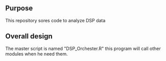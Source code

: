 ## Purpose
This repository sores code to analyze DSP data 

## Overall design
The master script is named "DSP_Orchester.R" this program will call other modules when he need them.

